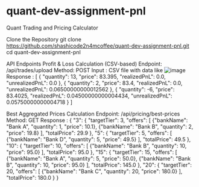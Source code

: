 # quant-dev-assignment-pnl

Quant Trading and Pricing Calculator

Clone the Repository
git clone https://github.com/shashicode2n4mcoffee/quant-dev-assignment-pnl.git
cd quant-dev-assignment-pnl

API Endpoints 
Profit & Loss Calculation (CSV-based)
Endpoint: /api/trades/upload
Method: POST
Input : CSV file with data like 
![image](https://github.com/user-attachments/assets/a7d2d5f5-deee-47e6-962c-2cb899356cf7)
Response : 
[
    {
        "quantity": 13,
        "price": 83.395,
        "realizedPnL": 0.0,
        "unrealizedPnL": 0.0
    },
    {
        "quantity": 2,
        "price": 83.4,
        "realizedPnL": 0.0,
        "unrealizedPnL": 0.06500000000012562
    },
    {
        "quantity": -6,
        "price": 83.4025,
        "realizedPnL": 0.04500000000004434,
        "unrealizedPnL": 0.05750000000004718
    }
]

Best Aggregated Prices Calculation
Endpoint: /api/pricing/best-prices
Method: GET
Response : 
{
  "3": {
    "targetTier": 3,
    "offers": [
      {"bankName": "Bank A", "quantity": 1, "price": 10.1},
      {"bankName": "Bank B", "quantity": 2, "price": 19.8}
    ],
    "totalPrice": 29.9
  },
  "5": {
    "targetTier": 5,
    "offers": [
      {"bankName": "Bank D", "quantity": 5, "price": 49.5}
    ],
    "totalPrice": 49.5
  },
  "10": {
    "targetTier": 10,
    "offers": [
      {"bankName": "Bank B", "quantity": 10, "price": 95.0}
    ],
    "totalPrice": 95.0
  },
  "15": {
    "targetTier": 15,
    "offers": [
      {"bankName": "Bank A", "quantity": 5, "price": 50.0},
      {"bankName": "Bank B", "quantity": 10, "price": 95.0}
    ],
    "totalPrice": 145.0
  },
  "20": {
    "targetTier": 20,
    "offers": [
      {"bankName": "Bank C", "quantity": 20, "price": 180.0}
    ],
    "totalPrice": 180.0
  }
}


